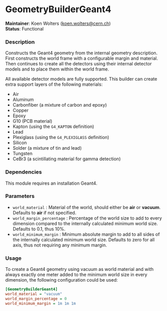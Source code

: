 # GeometryBuilderGeant4
**Maintainer**: Koen Wolters (<koen.wolters@cern.ch>)  
**Status**: Functional  

### Description
Constructs the Geant4 geometry from the internal geometry description. First constructs the world frame with a configurable margin and material. Then continues to create all the detectors using their internal detector models and to place them within the world frame.

All available detector models are fully supported. This builder can create extra support layers of the following materials:

* Air
* Aluminum
* Carbonfiber (a mixture of carbon and epoxy)
* Copper
* Epoxy
* G10 (PCB material)
* Kapton (using the `G4_KAPTON` definition)
* Lead
* Plexiglass (using the `G4_PLEXIGLASS` definition)
* Silicon
* Solder (a mixture of tin and lead)
* Tungsten
* CeBr3 (a scintillating material for gamma detection)

### Dependencies

This module requires an installation Geant4.

### Parameters
* `world_material` : Material of the world, should either be **air** or **vacuum**. Defaults to **air** if not specified.
* `world_margin_percentage` : Percentage of the world size to add to every dimension compared to the internally calculated minimum world size. Defaults to 0.1, thus 10%.
* `world_minimum_margin` : Minimum absolute margin to add to all sides of the internally calculated minimum world size. Defaults to zero for all axis, thus not requiring any minimum margin.

### Usage
To create a Geant4 geometry using vacuum as world material and with always exactly one meter added to the minimum world size in every dimension, the following configuration could be used:

```ini
[GeometryBuilderGeant4]
world_material = "vacuum"
world_margin_percentage = 0
world_minimum_margin = 1m 1m 1m
```
